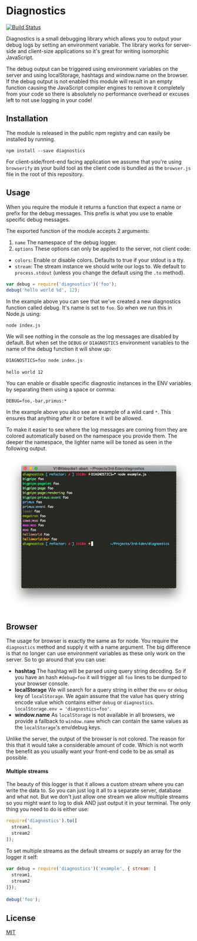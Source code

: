 # Diagnostics

[![Build Status](https://travis-ci.org/3rd-Eden/diagnostics.svg?branch=master)](https://travis-ci.org/3rd-Eden/diagnostics)

Diagnostics is a small debugging library which allows you to output your debug
logs by setting an environment variable. The library works for server-side and
client-size applications so it's great for writing isomorphic JavaScript.

The debug output can be triggered using environment variables on the server and
using localStorage, hashtags and window.name on the browser. If the debug output
is not enabled this module will result in an empty function causing the
JavaScript compiler engines to remove it completely from your code so there is
absolutely no performance overhead or excuses left to not use logging in your
code!

## Installation

The module is released in the public npm registry and can easily be installed by
running.

```
npm install --save diagnostics
```

For client-side/front-end facing application we assume that you're using
`browserify` as your build tool as the client code is bundled as the
`browser.js` file in the root of this repository.

## Usage

When you require the module it returns a function that expect a name or prefix
for the debug messages. This prefix is what you use to enable specific debug
messages.

The exported function of the module accepts 2 arguments:

1. `name` The namespace of the debug logger.
2. `options` These options can only be applied to the server, not client code:
  - `colors`: Enable or disable colors. Defaults to true if your stdout is a tty.
  - `stream`: The stream instance we should write our logs to. We default to
    `process.stdout` (unless you change the default using the `.to` method).

```js
var debug = require('diagnostics')('foo');
debug('hello world %d', 12);
```

In the example above you can see that we've created a new diagnostics function
called debug. It's name is set to `foo`. So when we run this in Node.js using:

```
node index.js
```

We will see nothing in the console as the log messages are disabled by default.
But when set the `DEBUG` or `DIAGNOSTICS` environment variables to the name of
the debug function it will show up:

```
DIAGNOSTICS=foo node index.js

hello world 12
```

You can enable or disable specific diagnostic instances in the ENV variables by
separating them using a space or comma:

```
DEBUG=foo,-bar,primus:*
```

In the example above you also see an example of a wild card `*`. This ensures
that anything after it or before it will be allowed.

To make it easier to see where the log messages are coming from they are
colored automatically based on the namespace you provide them. The deeper the
namespace, the lighter name will be toned as seen in the following output.

![output](output.PNG)

## Browser

The usage for browser is exactly the same as for node. You require the
`diagnostics` method and supply it with a name argument. The big difference is
that no longer can use environment variables as these only work on the server.
So to go around that you can use:

- **hashtag** The hashtag will be parsed using query string decoding. So if you
  have an hash `#debug=foo` it will trigger all `foo` lines to be dumped to your
  browser console.
- **localStorage** We will search for a query string in either the `env` or
  `debug` key of `localStorage`. We again assume that the value has query string
  encode value which contains either `debug` or `diagnostics`.
  `localStorage.env = 'diagnostics=foo'`.
- **window.name** As `localStorage` is not available in all browsers, we provide
  a fallback to `window.name` which can contain the same values as the
  `localStorage`'s env/debug keys.

Unlike the server, the output of the browser is not colored. The reason for this
that it would take a considerable amount of code. Which is not worth the benefit
as you usually want your front-end code to be as small as possible.

#### Multiple streams

The beauty of this logger is that it allows a custom stream where you can write
the data to. So you can just log it all to a separate server, database and what
not. But we don't just allow one stream we allow multiple streams so you might
want to log to disk AND just output it in your terminal. The only thing you need
to do is either use:

```js
require('diagnostics').to([
  stream1,
  stream2
]);
```

To set multiple streams as the default streams or supply an array for the logger
it self:

```js
var debug = require('diagnostics')('example', { stream: [
  stream1,
  stream2
]});

debug('foo');
```

## License

[MIT](LICENSE.md)
